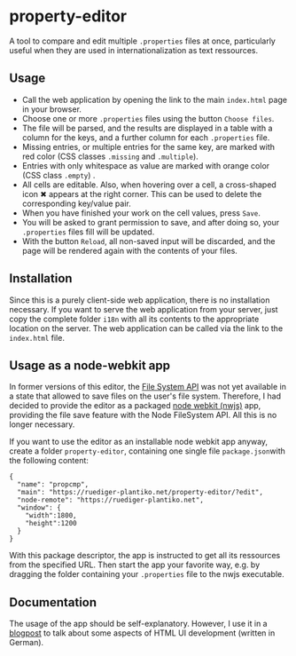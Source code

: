 # property-editor
A tool to compare and edit multiple `.properties` files at once, particularly useful when they are used in internationalization as text ressources.
## Usage
* Call the web application by opening the link to the main `index.html` page in your browser.
* Choose one or more `.properties` files using the button `Choose files`.
* The file will be parsed, and the results are displayed in a table with a column for the keys, and a further column for each `.properties` file.
* Missing entries, or multiple entries for the same key, are marked with red color (CSS classes `.missing` and `.multiple`).
* Entries with only whitespace as value are marked with orange color (CSS class `.empty`) .
* All cells are editable. Also, when hovering over a cell, a cross-shaped icon ✖ appears at the right corner. This can be used to delete the corresponding key/value pair.
* When you have finished your work on the cell values, press `Save`.
* You will be asked to grant permission to save, and after doing so, your `.properties` files fill will be updated.
* With the button `Reload`, all non-saved input will be discarded, and the page will be rendered again with the contents of your files. 

## Installation
Since this is a purely client-side web application, there is no installation necessary. If you want to serve the web application from your server, just copy the complete folder `i18n` with all its contents to the appropriate location on the server. The web application can be called via the link to the `index.html` file.

## Usage as a node-webkit app
In former versions of this editor, the [File System API](https://developer.mozilla.org/en-US/docs/Web/API/File_System_API) was not yet available in a state that allowed to save files on the user's file system. Therefore, I had decided to provide the editor as a packaged [node webkit (nwjs)](https://nwjs.io/) app, providing the file save feature with the Node FileSystem API. All this is no longer necessary.

If you want to use the editor as an installable node webkit app anyway, create a folder `property-editor`, containing one single file `package.json`with the following content:
```
{  
  "name": "propcmp",  
  "main": "https://ruediger-plantiko.net/property-editor/?edit",
  "node-remote": "https://ruediger-plantiko.net",
  "window": {
    "width":1800,
    "height":1200
  }
}
```
With this package descriptor, the app is instructed to get all its ressources from the specified URL. 
Then start the app your favorite way, e.g. by dragging the folder containing your `.properties` file to the nwjs executable.
## Documentation
The usage of the app should be self-explanatory. However, I use it in a [blogpost](http://ruediger-plantiko.blogspot.ch/2017/05/anwendungen-mit-html-ui.html) to talk about some aspects of HTML UI development (written in German).  
